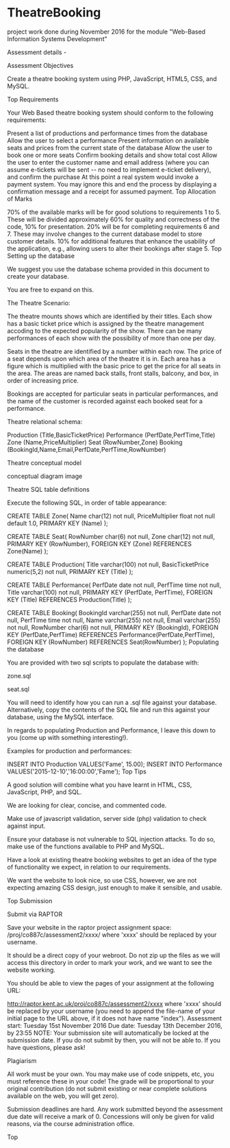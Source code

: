 # TheatreBooking
project work done during November 2016 for the module "Web-Based Information Systems Development"


Assessment details - 

Assessment Objectives

Create a theatre booking system using PHP, JavaScript, HTML5, CSS, and MySQL.

Top
Requirements

Your Web Based theatre booking system should conform to the following requirements:

Present a list of productions and performance times from the database
Allow the user to select a performance
Present information on available seats and prices from the current state of the database
Allow the user to book one or more seats
Confirm booking details and show total cost
Allow the user to enter the customer name and email address (where you can assume e-tickets will be sent -- no need to implement e-ticket delivery), and confirm the purchase
At this point a real system would invoke a payment system. You may ignore this and end the process by displaying a confirmation message and a receipt for assumed payment.
Top
Allocation of Marks

70% of the available marks will be for good solutions to requirements 1 to 5. These will be divided approximately 60% for quality and correctness of the code, 10% for presentation.
20% will be for completing requirements 6 and 7. These may involve changes to the current database model to store customer details.
10% for additional features that enhance the usability of the application, e.g., allowing users to alter their bookings after stage 5.
Top
Setting up the database

We suggest you use the database schema provided in this document to create your database.

You are free to expand on this.

The Theatre Scenario:

The theatre mounts shows which are identified by their titles. Each show has a basic ticket price which is assigned by the theatre management accoding to the expected popularity of the show. There can be many performances of each show with the possibility of more than one per day.

Seats in the theatre are identified by a number within each row. The price of a seat depends upon which area of the theatre it is in. Each area has a figure which is multiplied with the basic price to get the price for all seats in the area. The areas are named back stalls, front stalls, balcony, and box, in order of increasing price.

Bookings are accepted for particular seats in particular performances, and the name of the customer is recorded against each booked seat for a performance.

Theatre relational schema:

Production (Title,BasicTicketPrice)
Performance (PerfDate,PerfTime,Title)
Zone (Name,PriceMultiplier)
Seat (RowNumber,Zone)
Booking (BookingId,Name,Email,PerfDate,PerfTime,RowNumber)

Theatre conceptual model

conceptual diagram image

Theatre SQL table definitions

Execute the following SQL, in order of table appearance:

CREATE TABLE Zone(
 Name char(12) not null,
 PriceMultiplier float not null default 1.0, 
 PRIMARY KEY (Name)
); 

CREATE TABLE Seat(
 RowNumber char(6) not null,
 Zone char(12) not null,
 PRIMARY KEY (RowNumber),
 FOREIGN KEY (Zone) REFERENCES Zone(Name)
);

CREATE TABLE Production(
 Title varchar(100) not null,
 BasicTicketPrice numeric(5,2) not null,
 PRIMARY KEY (Title)
);

CREATE TABLE Performance(
 PerfDate date not null,
 PerfTime time not null,
 Title varchar(100) not null,
 PRIMARY KEY (PerfDate, PerfTime),
 FOREIGN KEY (Title) REFERENCES Production(Title)
);

CREATE TABLE Booking(
 BookingId varchar(255) not null,
 PerfDate date not null,
 PerfTime time not null,
 Name varchar(255) not null,
 Email varchar(255) not null,
 RowNumber char(6) not null,
 PRIMARY KEY (BookingId),
 FOREIGN KEY (PerfDate,PerfTime) REFERENCES Performance(PerfDate,PerfTime),
 FOREIGN KEY (RowNumber) REFERENCES Seat(RowNumber)
);
Populating the database

You are provided with two sql scripts to populate the database with:

zone.sql

seat.sql

You will need to identify how you can run a .sql file against your database. Alternatively, copy the contents of the SQL file and run this against your database, using the MySQL interface.

In regards to populating Production and Performance, I leave this down to you (come up with something interesting!).

Examples for production and performances:

INSERT INTO Production VALUES('Fame', 15.00);
INSERT INTO Performance VALUES('2015-12-10','16:00:00','Fame');
Top
Tips

A good solution will combine what you have learnt in HTML, CSS, JavaScript, PHP, and SQL.

We are looking for clear, concise, and commented code.

Make use of javascript validation, server side (php) validation to check against input.

Ensure your database is not vulnerable to SQL injection attacks. To do so, make use of the functions available to PHP and MySQL.

Have a look at existing theatre booking websites to get an idea of the type of functionality we expect, in relation to our requirements.

We want the website to look nice, so use CSS, however, we are not expecting amazing CSS design, just enough to make it sensible, and usable.

Top
Submission

Submit via RAPTOR

Save your website in the raptor project assignment space: /proj/co887c/assessment2/xxxx/ where 'xxxx' should be replaced by your username.

It should be a direct copy of your webroot. Do not zip up the files as we will access this directory in order to mark your work, and we want to see the website working.

You should be able to view the pages of your assignment at the following URL:

http://raptor.kent.ac.uk/proj/co887c/assessment2/xxxx
where 'xxxx' should be replaced by your username (you need to append the file-name of your initial page to the URL above, if it does not have name "index").
Assessment start: Tuesday 15st November 2016
Due date: Tuesday 13th December 2016, by 23:55
NOTE: Your submission site will automatically be locked at the submission date. If you do not submit by then, you will not be able to.
If you have questions, please ask!

Plagiarism

All work must be your own. You may make use of code snippets, etc, you must reference these in your code! The grade will be proportional to your original contribution (do not submit existing or near complete solutions available on the web, you will get zero).

Submission deadlines are hard. Any work submitted beyond the assessment due date will receive a mark of 0. Concessions will only be given for valid reasons, via the course administration office.

Top
